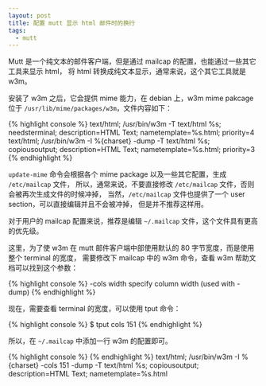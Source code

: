 ```yaml
---
layout: post
title: 配置 mutt 显示 html 邮件时的换行
tags:
  - mutt
---
```


Mutt 是一个纯文本的邮件客户端，但是通过 mailcap 的配置，也能通过一些其它工具来显示 html，
将 html 转换成纯文本显示，通常来说，这个其它工具就是 w3m。

安装了 w3m 之后，它会提供 mime 能力，在 debian 上，w3m mime pakcage 位于
`/usr/lib/mime/packages/w3m`，文件内容如下：

{% highlight console %}
text/html; /usr/bin/w3m -T text/html %s; needsterminal; description=HTML Text; nametemplate=%s.html; priority=4
text/html; /usr/bin/w3m -I %{charset} -dump -T text/html %s; copiousoutput; description=HTML Text; nametemplate=%s.html; priority=3
{% endhighlight %}

`update-mime` 命令会根据各个 mime package 以及一些其它配置，生成 `/etc/mailcap` 文件，
所以，通常来说，不要直接修改 `/etc/mailcap` 文件，否则会被再次生成文件的时候冲掉，
当然，`/etc/mailcap` 文件也提供了一个 user section，可以直接编辑并且不会被冲掉，
但是并不推荐这样用。

对于用户的 mailcap 配置来说，推荐是编辑 `~/.mailcap` 文件，这个文件具有更高的优先级。

这里，为了使 w3m 在 mutt 邮件客户端中部使用默认的 80 字节宽度，而是使用整个 terminal 的宽度，
需要修改下 mailcap 中的 w3m 命令，查看 w3m 帮助文档可以找到这个参数：

{% highlight console %}
    -cols width      specify column width (used with -dump)
{% endhighlight %}

现在，需要查看 terminal 的宽度，可以使用 tput 命令：

{% highlight console %}
$ tput cols
151
{% endhighlight %}

所以，在 `~/.mailcap` 中添加一行 w3m 的配置即可。

{% highlight console %}
{% endhighlight %}
text/html; /usr/bin/w3m -I %{charset} -cols 151 -dump -T text/html %s; copiousoutput; description=HTML Text; nametemplate=%s.html
